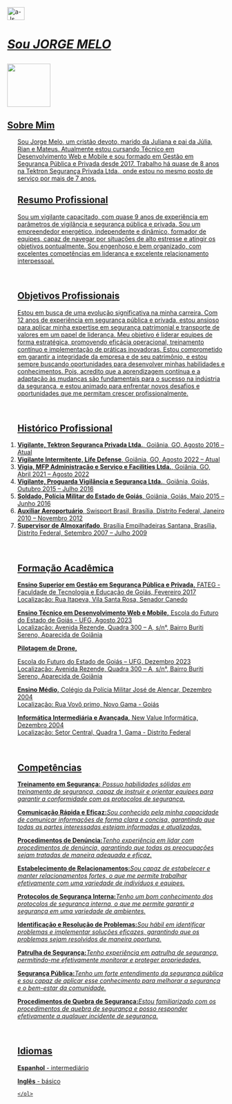 <!DOCTYPE html>
<html lang="pt-BR">
<head>
    <meta charset="UTF-8">
    <meta http-equiv="X-UA-Compatible" content="IE=edge">
    <meta name="viewport" content="width=device-width, initial-scale=1.0">
   <img align="center" alt="a-Js" height="30" width="40" src="(https://www.instagram.com/1jorgemelo)">
   <a href="(https://www.instagram.com/1jorgemelo)">
</head>
<body>
    <h1><p><strong><em>Sou JORGE MELO</em></strong></p>
    </h1>
    <img src="./imagens/Jorge.JPG" width="100px" alt=""> 
    <h2>Sobre Mim</h2>
    <ol>
    <p>Sou Jorge Melo, um cristão devoto, marido da Juliana e pai da Júlia, Rian e Mateus.
       Atualmente estou cursando Técnico em Desenvolvimento Web e Mobile e sou formado em Gestão em Segurança Pública e Privada desde 2017.
       Trabalho há quase de 8 anos na Tektron Segurança Privada Ltda., onde estou no mesmo posto de serviço por mais de 7 anos.</p>
    <p><h2>Resumo Profissional</h2></p>
    <p>Sou um vigilante capacitado, com quase 9 anos de experiência em parâmetros de vigilância e segurança pública e privada.
       Sou um empreendedor energético, independente e dinâmico, formador de equipes, capaz de navegar por situações de alto estresse e atingir os objetivos pontualmente.
       Sou engenhoso e bem organizado, com excelentes competências em liderança e excelente relacionamento interpessoal.</p>
       <br>
       <p><h2>Objetivos Profissionais</h2></p>
       <p>Estou em busca de uma evolução significativa na minha carreira.
          Com 12 anos de experiência em segurança pública e privada, estou ansioso para aplicar minha expertise em segurança patrimonial e transporte de valores em um papel de liderança.
          Meu objetivo é liderar equipes de forma estratégica, promovendo eficácia operacional, treinamento contínuo e implementação de práticas inovadoras.
          Estou comprometido em garantir a integridade da empresa e de seu patrimônio, e estou sempre buscando oportunidades para desenvolver minhas habilidades e conhecimentos.
          Pois, acredito que a aprendizagem contínua e a adaptação às mudanças são fundamentais para o sucesso na indústria da segurança, e estou animado para enfrentar novos desafios e oportunidades que me permitam crescer profissionalmente.</p>
       <br>
    <p><h2>Histórico Profissional</h2></p>
    <p><li><strong>Vigilante, Tektron Segurança Privada Ltda.</strong>, Goiânia, GO, Agosto 2016 – Atual
        <li><strong>Vigilante Intermitente, Life Defense</strong>, Goiânia, GO, Agosto 2022 – Atual</li>
        <li><strong>Vigia, MFP Administração e Serviço e Facilities Ltda.</strong>, Goiânia, GO, Abril 2021 – Agosto 2022
        <li><strong>Vigilante, Proguarda Vigilância e Segurança Ltda.</strong>, Goiânia, Goiás, Outubro 2015 – Julho 2016
        <li><strong>Soldado, Polícia Militar do Estado de Goiás</strong>, Goiânia, Goiás, Maio 2015 – Junho 2016
        <li><strong>Auxiliar Aeroportuário</strong>, Swisport Brasil, Brasília, Distrito Federal, Janeiro 2010 – Novembro 2012
        <li><strong>Supervisor de Almoxarifado</strong>, Brasília Empilhadeiras Santana, Brasília, Distrito Federal, Setembro 2007 – Julho 2009</p>
        <br>
        <p><h2>Formação Acadêmica</h2></p>
    <p><strong>Ensino Superior em Gestão em Segurança Pública e Privada,</strong> FATEG - Faculdade de Tecnologia e Educação de Goiás, Fevereiro 2017
        <br>Localização: Rua Itapeva, Vila Santa Rosa, Senador Canedo
    <p><strong>Ensino Técnico em Desenvolvimento Web e Mobile,</strong> Escola do Futuro do Estado de Goiás - UFG, Agosto 2023
        <br>Localização: Avenida Rezende, Quadra 300 – A, s/n°, Bairro Buriti Sereno, Aparecida de Goiânia
    <p><strong>Pilotagem de Drone,</strong></li> Escola do Futuro do Estado de Goiás – UFG, Dezembro 2023
        <br>Localização: Avenida Rezende, Quadra 300 – A, s/n°, Bairro Buriti Sereno, Aparecida de Goiânia
    <p><strong>Ensino Médio,</strong></li> Colégio da Polícia Militar José de Alencar, Dezembro 2004
        <br>Localização: Rua Vovô primo, Novo Gama - Goiás
    <p><strong>Informática Intermediária e Avançada,</strong></li> New Value Informática, Dezembro 2004
        <br>Localização: Setor Central, Quadra 1, Gama - Distrito Federal</p>
        <br>
        <p><h2>Competências</h2></p>
        <p><strong>Treinamento em Segurança:</strong> <em>Possuo habilidades sólidas em treinamento de segurança, capaz de instruir e orientar equipes para garantir a conformidade com os protocolos de segurança.</em>
        <p><strong>Comunicação Rápida e Eficaz:</strong><em>Sou conhecido pela minha capacidade de comunicar informações de forma clara e concisa, garantindo que todas as partes interessadas estejam informadas e atualizadas.</em></p> 
        <p><strong>Procedimentos de Denúncia:</strong><em>Tenho experiência em lidar com procedimentos de denúncia, garantindo que todas as preocupações sejam tratadas de maneira adequada e eficaz.</em></p> 
        <p><strong>Estabelecimento de Relacionamentos:</strong><em>Sou capaz de estabelecer e manter relacionamentos fortes, o que me permite trabalhar efetivamente com uma variedade de indivíduos e equipes.</em></p> 
        <p><strong>Protocolos de Segurança Interna:</strong><em>Tenho um bom conhecimento dos protocolos de segurança interna, o que me permite garantir a segurança em uma variedade de ambientes.</em></p> 
        <p><strong>Identificação e Resolução de Problemas:</strong><em>Sou hábil em identificar problemas e implementar soluções eficazes, garantindo que os problemas sejam resolvidos de maneira oportuna.</em></p>        
        <p><strong>Patrulha de Segurança:</strong><em>Tenho experiência em patrulha de segurança, permitindo-me efetivamente monitorar e proteger propriedades.</em></p> 
        <p><strong>Segurança Pública:</strong><em>Tenho um forte entendimento da segurança pública e sou capaz de aplicar esse conhecimento para melhorar a segurança e o bem-estar da comunidade.</em></p>         
        <p><strong>Procedimentos de Quebra de Segurança:</strong><em>Estou familiarizado com os procedimentos de quebra de segurança e posso responder efetivamente a qualquer incidente de segurança.</em></p>
        <br>
        <p><h2>Idiomas</h2></p>
        <p><strong>Espanhol</strong> - intermediário</p>
        <p><strong>Inglês</strong> - básico</p>


    </ol>
    

</body>
</html>
